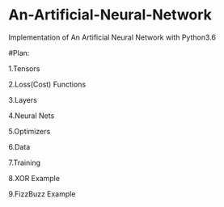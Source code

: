 # An-Artificial-Neural-Network
Implementation of An Artificial Neural Network with Python3.6

#Plan:

1.Tensors

2.Loss(Cost) Functions

3.Layers

4.Neural Nets

5.Optimizers

6.Data

7.Training

8.XOR Example

9.FizzBuzz Example

